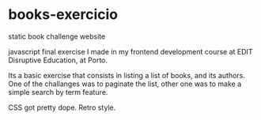 # books-exercicio
static book challenge website

javascript final exercise I made in my frontend development course at EDIT Disruptive Education, at Porto.

Its a basic exercise that consists in listing a list of books, and its authors. One of the challanges was to paginate the list, other one was to make a simple search by term feature.

CSS got pretty dope. Retro style. 
